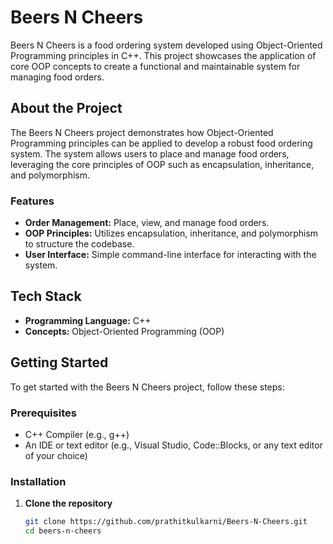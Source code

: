 # Beers N Cheers

Beers N Cheers is a food ordering system developed using Object-Oriented Programming principles in C++. This project showcases the application of core OOP concepts to create a functional and maintainable system for managing food orders.

## About the Project

The Beers N Cheers project demonstrates how Object-Oriented Programming principles can be applied to develop a robust food ordering system. The system allows users to place and manage food orders, leveraging the core principles of OOP such as encapsulation, inheritance, and polymorphism.

### Features

- **Order Management:** Place, view, and manage food orders.
- **OOP Principles:** Utilizes encapsulation, inheritance, and polymorphism to structure the codebase.
- **User Interface:** Simple command-line interface for interacting with the system.

## Tech Stack

- **Programming Language:** C++
- **Concepts:** Object-Oriented Programming (OOP)

## Getting Started

To get started with the Beers N Cheers project, follow these steps:

### Prerequisites

- C++ Compiler (e.g., g++)
- An IDE or text editor (e.g., Visual Studio, Code::Blocks, or any text editor of your choice)

### Installation

1. **Clone the repository**

   ```bash
   git clone https://github.com/prathitkulkarni/Beers-N-Cheers.git
   cd beers-n-cheers
